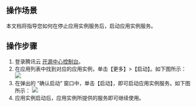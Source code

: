 ## 操作场景
本文档将指导您如何在停止应用实例服务后，启动应用实例服务。


## 操作步骤
1. 登录腾讯云 [开源中心控制台](https://console.cloud.tencent.com/oac)。
2. 在应用列表中找到对应的应用实例，单击【更多】>【启动】。如下图所示：
![](https://main.qcloudimg.com/raw/b35709fc2b04e81476c4652c50c9318b.png)
3. 在弹出的 “确认启动” 窗口中，单击【启动】，即可启动应用实例服务。如下图所示：
![](https://main.qcloudimg.com/raw/e94a3ee565bb3e4519d63d2fa2e46b24.png)
4. 应用实例启动后，应用实例所提供的服务即可继续使用。
